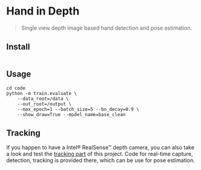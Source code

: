 # Hand in Depth

> Single view depth image based hand detection and pose estimation.

## Install

```
```

## Usage

```
cd code
python -m train.evaluate \
    --data_root=/data \
    --out_root=/output \
    --max_epoch=1 --batch_size=5 --bn_decay=0.9 \
    --show_draw=True --model_name=base_clean
```

## Tracking
If you happen to have a Intel® RealSense™ depth camera, you can also take a look and test the [tracking part](code/camera/) of this project.
Code for real-time capture, detection, tracking is provided there, which can be use for pose estimation.
